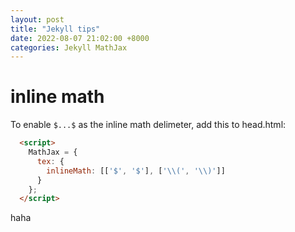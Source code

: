 ```yaml
---
layout: post
title: "Jekyll tips"
date: 2022-08-07 21:02:00 +8000
categories: Jekyll MathJax
---
```


# inline math
To enable `$...$` as the inline math delimeter, add this to head.html:
```html
  <script>
    MathJax = {
      tex: {
        inlineMath: [['$', '$'], ['\\(', '\\)']]
      }
    };
  </script>
```

haha